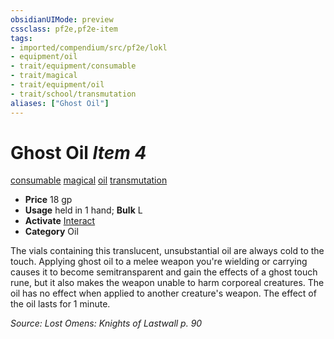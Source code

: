```yaml
---
obsidianUIMode: preview
cssclass: pf2e,pf2e-item
tags:
- imported/compendium/src/pf2e/lokl
- equipment/oil
- trait/equipment/consumable
- trait/magical
- trait/equipment/oil
- trait/school/transmutation
aliases: ["Ghost Oil"]
---
```

# Ghost Oil *Item 4*  
[consumable](consumable.md)  [magical](magical.md)  [oil](oil.md)  [transmutation](transmutation.md)  

- **Price** 18 gp
- **Usage** held in 1 hand; **Bulk** L
- **Activate** [Interact](interact.md)
- **Category** Oil

The vials containing this translucent, unsubstantial oil are always cold to the touch. Applying ghost oil to a melee weapon you're wielding or carrying causes it to become semitransparent and gain the effects of a ghost touch rune, but it also makes the weapon unable to harm corporeal creatures. The oil has no effect when applied to another creature's weapon. The effect of the oil lasts for 1 minute.

*Source: Lost Omens: Knights of Lastwall p. 90*